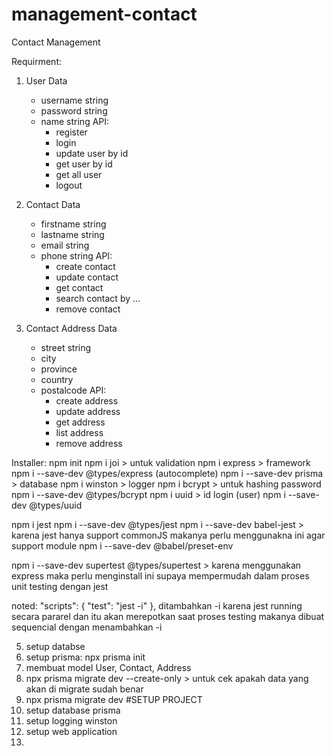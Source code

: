 # management-contact
Contact Management

Requirment:

1. User Data
    - username string
    - password string
    - name string
      API:
        - register
        - login
        - update user by id
        - get user by id
        - get all user
        - logout

2. Contact Data
    - firstname string
    - lastname string
    - email string
    - phone string
      API:
        - create contact
        - update contact
        - get contact
        - search contact by ...
        - remove contact

3. Contact Address Data
    - street string
    - city
    - province
    - country
    - postalcode
      API:
        - create address
        - update address
        - get address
        - list address
        - remove address


Installer:
npm init
npm i joi > untuk validation
npm i express > framework
npm i --save-dev @types/express (autocomplete)
npm i --save-dev prisma > database
npm i winston > logger
npm i bcrypt > untuk hashing password
npm i --save-dev @types/bcrypt
npm i uuid > id login (user)
npm i --save-dev @types/uuid

npm i jest
npm i --save-dev @types/jest
npm i --save-dev babel-jest > karena jest hanya support commonJS makanya perlu menggunakna ini agar support module
npm i --save-dev @babel/preset-env

npm i --save-dev supertest @types/supertest > karena menggunakan express maka perlu menginstall ini supaya mempermudah dalam proses unit testing dengan jest

noted:
"scripts": {
"test": "jest -i"
},
ditambahkan -i karena jest running secara pararel dan itu akan merepotkan saat proses testing makanya dibuat sequencial dengan menambahkan -i

5. setup databse
6. setup prisma:
   npx prisma init
7. membuat model User, Contact, Address
8. npx prisma migrate dev --create-only > untuk cek apakah data yang akan di migrate sudah benar
9. npx prisma migrate dev
   #SETUP PROJECT
10. setup database prisma
11. setup logging winston
12. setup web application
13. 